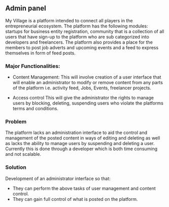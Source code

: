 ## Admin panel
My Village is a platform intended to connect all players in the entrepreneurial ecosystem. The platform has the following modules: startups for business entity registration, community that is a collection of all users that have sign-up to the platform who are sub categorized into developers and freelancers. The platform also provides a place for the members to post job adverts and upcoming events and a feed to express themselves in form of feed posts. 

### Major Functionalities:
* Content Management: This will involve creation of a user interface that will enable an administrator to modify or remove content from any parts of the platform i.e. activity feed, Jobs, Events, freelancer projects.

* Access control This will give the administrator the rights to manage users by blocking, deleting, suspending users who violate the platforms terms and conditions.

### Problem
The platform lacks an administration interface to aid the control and management of the posted content in ways of editing and deleting as well as lacks the ability to manage users by suspending and deleting a user.
Currently this is done through a developer which is both time consuming and not scalable.

### Solution
Development of an administrator interface so that:
* They can perform the above tasks of user management and content control.
* They can gain full control of what is posted on the platform.